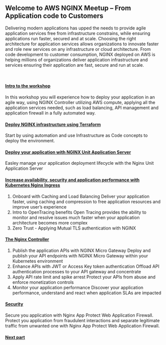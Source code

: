 ## Welcome to AWS NGINX Meetup – From Application code to Customers

Delivering modern applications has upped the needs to provide agile application services free from infrastructure constrains, while ensuring applications run faster, secured and at scale. Choosing the right architecture for application services allows organizations to innovate faster and role new services on any infrastructure or cloud architecture. 
From code development to customer consumption, NGINX deployed on AWS is helping millions of organizations deliver application infrastructure and services ensuring their application are fast, secure and run at scale.

<br>

#### [Intro to the workshop](2intro.md) 
 
In this workshop you will experience how to deploy your application in an agile way, using NGINX Controller utilizing AWS compute, applying all the application services needed, such as load balancing, API management and application firewall in a fully automated way.  
 
#### [Deploy NGINX infrastructure using Terraform](3tf.md)

Start by using automation and use Infrastructure as Code concepts to deploy the environment.
 
#### [Deploy your application with NGINX Unit Application Server](4unit.md)
Easley manage your application deployment lifecycle with the Nginx Unit Application Server
 
#### [Increase availability, security and application performance with Kubernetes Nginx Ingress](5ingress.md)
1.	Onboard with Caching and Load Balancing
Deliver your application faster, using caching and compression to free application resources and improve user’s experience
2.	Intro to OpenTracing benefits 
Open Tracing provides the ability to monitor and resolve issues much faster when your application architecture becomes more complex
3.	Zero Trust - Applying Mutual TLS authentication with NGINX 

 
 
#### [The Nginx Controller](6controller.md)
1.	Publish the application APIs with NGINX Micro Gateway
Deploy and publish your API endpoints with NGINX Micro Gateway within your Kubernetes environment
2.	Enhance APIs with JWT or Access Key token authentication
Offload API authentication processes to your API gateway and concentrate 
3.	Apply API rate limit and spike arrest 
Protect your APIs from abuse and enforce monetization controls 
4.	Monitor your application performance
Discover your application performance, understand and react when application SLAs are impacted
 
#### [Security](7security.md)
Secure you application with Nginx App Protect Web Application Firewall.           
Protect you application from fraudulent interactions and separate legitimate traffic from unwanted one with Nginx App Protect Web Application Firewall.

#### [Next part](2intro.md)

